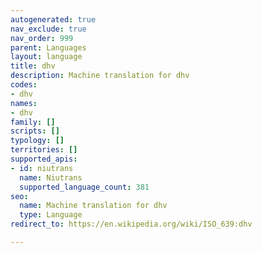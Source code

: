 ```yaml
---
autogenerated: true
nav_exclude: true
nav_order: 999
parent: Languages
layout: language
title: dhv
description: Machine translation for dhv
codes:
- dhv
names:
- dhv
family: []
scripts: []
typology: []
territories: []
supported_apis:
- id: niutrans
  name: Niutrans
  supported_language_count: 381
seo:
  name: Machine translation for dhv
  type: Language
redirect_to: https://en.wikipedia.org/wiki/ISO_639:dhv

---
```


